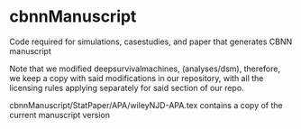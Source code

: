 # cbnnManuscript
Code required for simulations, casestudies, and paper that generates CBNN manuscript

Note that we modified deepsurvivalmachines, (analyses/dsm), therefore, we keep a copy with said modifications in our repository, with all the licensing rules applying separately for said section of our repo.


cbnnManuscript/StatPaper/APA/wileyNJD-APA.tex contains a copy of the current manuscript version
